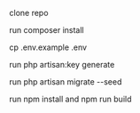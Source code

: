 clone repo

run composer install

cp .env.example .env

run php artisan:key generate

run php artisan migrate --seed

run npm install and npm run build
